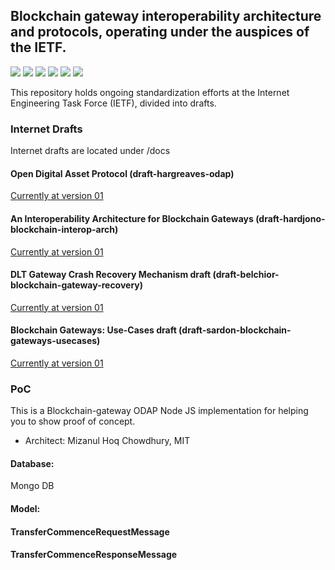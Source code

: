 ## Blockchain gateway interoperability architecture and protocols, operating under the auspices of the IETF.
![](https://img.shields.io/github/issues/CxSci/blockchain-gateway)
![](https://img.shields.io/github/issues-raw/CxSci/blockchain-gateway/help%20wanted)
![](https://img.shields.io/github/forks/CxSci/blockchain-gateway)
![](https://img.shields.io/github/stars/CxSci/blockchain-gateway)
![](https://img.shields.io/github/license/CxSci/blockchain-gateway)
![](https://img.shields.io/github/v/release/CxSci/blockchain-gateway)


This repository holds ongoing standardization efforts at the Internet Engineering Task Force (IETF), divided into drafts.

### Internet Drafts
Internet drafts are located under /docs

#### Open Digital Asset Protocol (draft-hargreaves-odap)
[Currently at version 01](https://datatracker.ietf.org/doc/draft-hargreaves-odap/)

#### An Interoperability Architecture for Blockchain Gateways (draft-hardjono-blockchain-interop-arch)
[Currently at version 01](https://datatracker.ietf.org/doc/draft-hardjono-blockchain-interop-arch/)

#### DLT Gateway Crash Recovery Mechanism draft (draft-belchior-blockchain-gateway-recovery)
[Currently at version 01](https://datatracker.ietf.org/doc/draft-belchior-gateway-recovery/)

#### Blockchain Gateways: Use-Cases draft (draft-sardon-blockchain-gateways-usecases)
[Currently at version 01](https://datatracker.ietf.org/doc/draft-sardon-blockchain-gateways-usecases/)

### PoC
This is a Blockchain-gateway ODAP Node JS implementation for helping you to show proof of concept.
- Architect: Mizanul Hoq Chowdhury, MIT

#### Database:
Mongo DB

#### Model:

#### TransferCommenceRequestMessage

#### TransferCommenceResponseMessage

